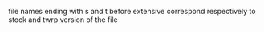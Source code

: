 file names ending with s and t before extensive correspond respectively to stock and twrp version of the file
